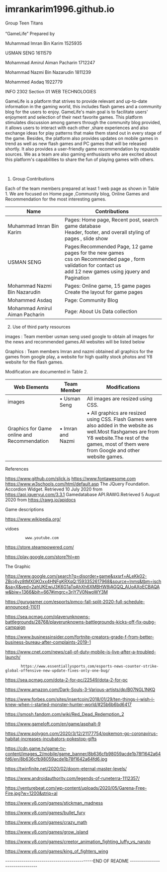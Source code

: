 # imrankarim1996.github.io

Group Teen Titans <br> <br> 
“GameLife”
Prepared by

Muhammad Imran Bin Karim                1525935

USMAN SENG                                      1611579

Mohammad Amirul Aiman Pacharin     1712247

Mohammad Nazmi Bin Nazarudin        1811239

Mohammed Asdaq                                1922779

INFO 2302 Section 01 WEB TECHNOLOGIES

GameLife is a platform that strives to provide relevant and up-to-date information in the gaming world, this includes flash games and a community blog for the users to enjoy. GameLife's main goal is to facilitate users' enjoyment and  selection of their next favorite games. This platform stimulates discussion among gamers through the community blog provided, it allows users to interact with each other ,share experiences and also exchange ideas for play patterns that make them stand out in every stage of the game. Besides, the platform also provides updates on mobile games in trend as well as new flash games and PC games that will be released shortly. It also provides a user-friendly game recommendation by reputable sources. We as a team are also gaming enthusiasts who are excited about this platform's capabilities to share the fun of playing games with others.



 

1.	Group Contributions

Each of the team members prepared at  least 1 web page as shown in Table 1. We are focused on Home page ,Community blog, Online Games and Recommendation for the most interesting games.


|     Name                              |     Contributions                                                                                                                                                                         |
|---------------------------------------|-------------------------------------------------------------------------------------------------------------------------------------------------------------------------------------------|
|     Muhammad Imran Bin Karim          |     Pages: Home page, Recent post, search game database  <br>         Header, footer, and overall styling of pages , slide show                                                           |
|     USMAN SENG                        |     Pages:Recommended Page, 12 game pages for the new games  <br>         css on Recommended page , form validation for contact us  <br> add 12 new games using jquery and Pagination     |
|     Mohammad Nazmi Bin Nazarudin      |     Pages: Online game, 15 game pages   <br>       Create the layout for game pages                                                                                                       |
|     Mohammed Asdaq                    |     Page: Community Blog                                                                                                                                                                  |
|     Mohammad Amirul Aiman Pacharin    |     Page: About Us     Data collection                                                                                                                                                    |


2.	Use of third party resources

images : Team member usman seng used google to obtain all images for the news and recommended games.All websites will be listed below

Graphics : Team members Imran and nazmi obtained all graphics for the games from google play, a website for high quality stock photos and Y8 website for the flash games.



Modification are documented in Table 2.

|     Web Elements                                               |     Team Member          |     Modifications                                                                                                                                                                                                                     |
|----------------------------------------------------------------|--------------------------|---------------------------------------------------------------------------------------------------------------------------------------------------------------------------------------------------------------------------------------|
|     images                                                     |     • Usman Seng         |      All images are resized using   CSS.                                                                                                                                                                                              |
|     Graphics for Game online and Recommendation                |     • Imran and Nazmi    |     • All graphics  are resized   using CSS. Flash Games were also added in the website as well.Most flashgames   are from Y8 website.The rest of the games, most of them were from Google and   other website  games.                |


References

https://www.github.com/slick.js
https://www.fontawesome.com
https://www.w3schools.com/html/default.asp 
The JQuery Foundation. Accordion Widget. Retrieved 10 July 2020 from https://api.jqueryui.com/3.3.1
Gamedatabase API.RAWG.Retrieved 5 August 2020 from https://rawg.io/apidocs

Game descriptions 

https://www.wikipedia.org/

vidoes 

             www.youtube.com

 https://store.steampowered.com/

https://play.google.com/store?hl=en


The Graphic

https://www.google.com/search?q=disorder+game&sxsrf=ALeKk02-ZBcj4yz8tMXGKOxx4HNFgKRXqQ:1593352617968&source=lnms&tbm=isch&sa=X&ved=2ahUKEwiJ3K6G1aTqAhXh6XMBHW8jAGQQ_AUoAXoECBAQAw&biw=1366&bih=667#imgrc=3rjY7V0NwoWY3M


https://gurugamer.com/esports/pmco-fall-split-2020-full-schedule-announced-11011

https://sea.pcmag.com/playerunknowns-battlegrounds/28768/playerunknowns-battlegrounds-kicks-off-fix-pubg-campaign

https://www.businessinsider.com/fortnite-creators-grade-f-from-better-business-bureau-after-complaints-2019-1

https://www.cnet.com/news/call-of-duty-mobile-is-live-after-a-troubled-launch/

           https://www.essentiallysports.com/esports-news-counter-strike-global-offensive-new-update-fixes-only-one-bug/

https://sea.pcmag.com/dota-2-for-pc/22549/dota-2-for-pc

https://www.amazon.com/Dark-Souls-3-Various-artists/dp/B07NGL1NKQ

https://www.forbes.com/sites/insertcoin/2018/01/29/ten-things-i-wish-i-knew-when-i-started-monster-hunter-world/#25b6b6bd6417

https://smosh.fandom.com/wiki/Red_Dead_Redemption_2

https://www.gameloft.com/en/game/asphalt-9

https://www.polygon.com/2020/3/12/21177754/pokemon-go-coronavirus-habitat-increases-incubators-pokestop-gifts

https://cdn.game.tv/game-tv-content/images_2/mobile/game_banner/8b636cfb98059acde1b78f1642a64fd6/en/8b636cfb98059acde1b78f1642a64fd6.jpg

https://twinfinite.net/2020/02/doom-eternal-master-levels/
 
 
https://www.androidauthority.com/legends-of-runeterra-1112357/


 
https://venturebeat.com/wp-content/uploads/2020/05/Garena-Free-Fire.jpg?w=1200&strip=al

https://www.y8.com/games/stickman_madness

https://www.y8.com/games/bullet_fury

https://www.y8.com/games/crazy_math

https://www.y8.com/games/grow_island

https://www.y8.com/games/creetor_animation_fighting_luffy_vs_naruto

https://www.y8.com/games/king_of_fighters_wing







--------------------------------------------END OF README -------------------------------





